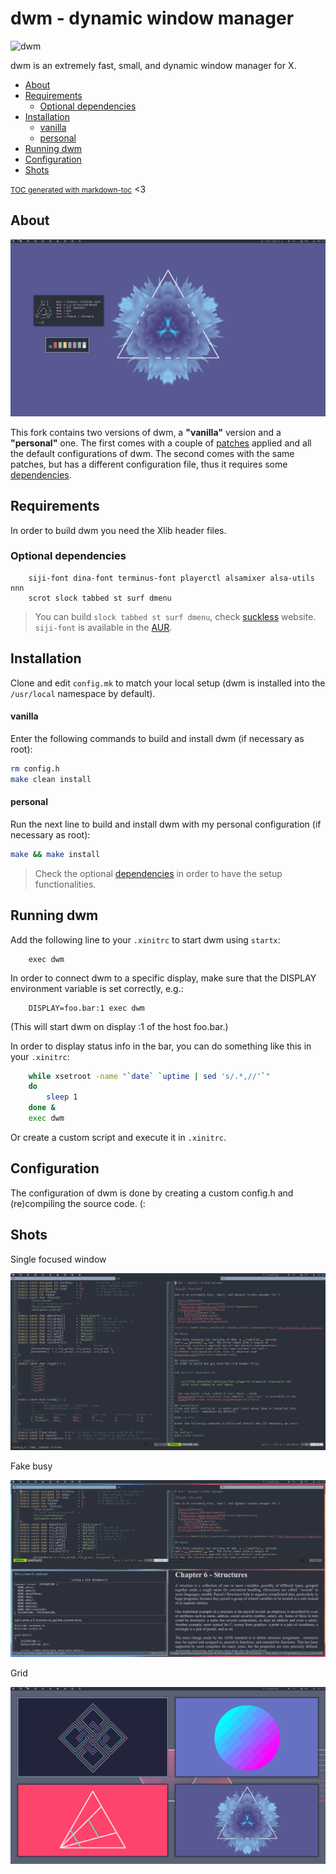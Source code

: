 # dwm - dynamic window manager

![dwm](./dwm.png)

dwm is an extremely fast, small, and dynamic window manager for X.

- [About](#about)
- [Requirements](#requirements)
  * [Optional dependencies](#optional-dependencies)
- [Installation](#installation)
    + [vanilla](#vanilla)
    + [personal](#personal)
- [Running dwm](#running-dwm)
- [Configuration](#configuration)
- [Shots](#shots)

<small><a href='http://ecotrust-canada.github.io/markdown-toc/'>TOC generated with markdown-toc</a></small> <3

## About

![Personal](./pic/04.png)

This fork contains two versions of dwm, a __"vanilla"__ version
and a __"personal"__ one. The first comes with a couple of 
[patches](./patches) applied and all the default configurations
of dwm. The second comes with the same patches, but has a
different configuration file, thus it requires some
[dependencies](#optional-dependencies).

## Requirements
In order to build dwm you need the Xlib header files.


### Optional dependencies

```
    siji-font dina-font terminus-font playerctl alsamixer alsa-utils nnn
    scrot slock tabbed st surf dmenu
```

> You can build `slock tabbed st surf dmenu`, check
  [suckless](https://suckless.org) website. `siji-font` is available in the
  [AUR](https://aur.archlinux.org/packages/siji-git).

## Installation
Clone and edit `config.mk` to match your local setup (dwm is installed into
the `/usr/local` namespace by default).

#### vanilla

Enter the following commands to build and install dwm (if necessary as root):

```sh
rm config.h
make clean install
```

#### personal

Run the next line to build and install dwm with my personal configuration
(if necessary as root):

```sh
make && make install
```

> Check the optional [dependencies](#optional-dependencies) in order
  to have the setup functionalities.

## Running dwm

Add the following line to your `.xinitrc` to start dwm using `startx`:

```
    exec dwm
```

In order to connect dwm to a specific display, make sure that
the DISPLAY environment variable is set correctly, e.g.:

```
    DISPLAY=foo.bar:1 exec dwm
```

(This will start dwm on display :1 of the host foo.bar.)

In order to display status info in the bar, you can do something
like this in your `.xinitrc`:

```sh
    while xsetroot -name "`date` `uptime | sed 's/.*,//'`"
    do
    	sleep 1
    done &
    exec dwm
```

Or create a custom script and execute it in `.xinitrc`.


## Configuration
The configuration of dwm is done by creating a custom config.h
and (re)compiling the source code. (:

## Shots

Single focused window

![single](./pic/01.png)

Fake busy

![busy](./pic/02.png)

Grid

![grid](./pic/03.png)
